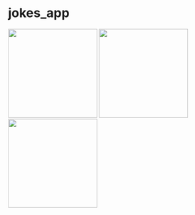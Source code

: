 # jokes_app




<img src="https://user-images.githubusercontent.com/118456066/214586627-132820bc-8239-462a-a088-f6617afb89fb.jpg" width="200px">          <img src="https://user-images.githubusercontent.com/118456066/214586721-738a9b6d-8d34-436c-937b-8c539bcb8421.jpg" width="200px">          <img src="https://user-images.githubusercontent.com/118456066/214586699-5db653e2-7196-4bb6-b39e-25cab7dad69d.jpg" width="200px">
